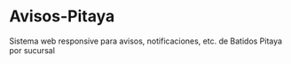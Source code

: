 # Avisos-Pitaya
Sistema web responsive para avisos, notificaciones, etc. de Batidos Pitaya por sucursal

